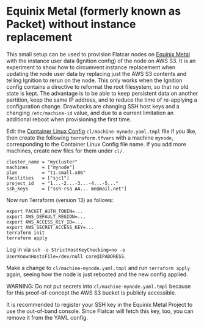 # Equinix Metal (formerly known as Packet) without instance replacement

This small setup can be used to provision Flatcar nodes on [Equinix Metal](https://metal.equinix.com/) with the instance user data (Ignition config) of the node on AWS S3. It is an experiment to show how to circumvent instance replacement when updating the node user data by replacing just the AWS S3 contents and telling Ignition to rerun on the node. This only works when the Ignition config contains a directive to reformat the root filesystem, so that no old state is kept. The advantage is to be able to keep persistent data on another partition, keep the same IP address, and to reduce the time of re-applying a configuration change. Drawbacks are changing SSH host keys and a changing `/etc/machine-id` value, and due to a current limitation an additional reboot when provisioning the first time.

Edit the [Container Linux Config](https://kinvolk.io/docs/flatcar-container-linux/latest/container-linux-config-transpiler/configuration/) `cl/machine-mynode.yaml.tmpl` file if you like, then create the following `terraform.tfvars` with a machine `mynode`, corresponding to the Container Linux Config file name. If you add more machines, create new files for them under `cl/`.

```
cluster_name = "mycluster"
machines     = ["mynode"]
plan         = "t1.small.x86"
facilities   = ["sjc1"]
project_id   = "1...-2...-3...-4...-5..."
ssh_keys     = ["ssh-rsa AA... me@mail.net"]
```

Now run Terraform (version 13) as follows:

```
export PACKET_AUTH_TOKEN=...
export AWS_DEFAULT_REGION=...
export AWS_ACCESS_KEY_ID=...
export AWS_SECRET_ACCESS_KEY=...
terraform init
terraform apply
```

Log in via `ssh -o StrictHostKeyChecking=no -o UserKnownHostsFile=/dev/null core@IPADDRESS`.

Make a change to `cl/machine-mynode.yaml.tmpl` and run `terraform apply` again, seeing how the node is just rebooted and the new config applied.

WARNING: Do not put secrets into `cl/machine-mynode.yaml.tmpl` because for this proof-of-concept the AWS S3 bucket is publicly accessible.

It is recommended to register your SSH key in the Equinix Metal Project to use the out-of-band console. Since Flatcar will fetch this key, too, you can remove it from the YAML config.
